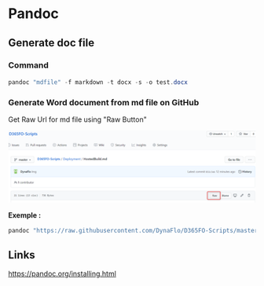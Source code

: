 # Pandoc

## Generate doc file

### Command

``` PowerShell
pandoc "mdfile" -f markdown -t docx -s -o test.docx
```

### Generate Word document from md file on GitHub

Get Raw Url for md file using "Raw Button"

![GitHub Md Raw Button](.\media\GitHubMdRawButton.png)

**Exemple :**

``` PowerShell
pandoc "https://raw.githubusercontent.com/DynaFlo/D365FO-Scripts/master/Deployment/HostedBuild.md" -f markdown -t docx -s -o test.docx
```

## Links

<https://pandoc.org/installing.html>
